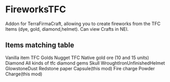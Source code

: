 FireworksTFC
==============

Addon for TerraFirmaCraft, allowing you to create fireworks from the TFC Items (dye, gold, diamond,helmet).
Can view Crafts in NEI.

## Items matching table
Vanilla item   TFC
Golds Nugget   TFC Native gold ore (10 and 15 units)
Diamond        All kinds of tfc diamond gems
Skull          WroughtIronUnfinishedHelmet
GlowstoneDust  Redstone
paper          Capsule(this mod)
Fire charge    Powder Charge(this mod)
